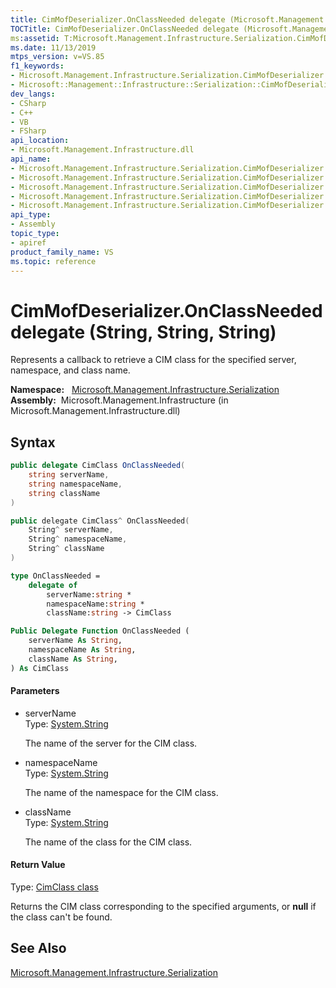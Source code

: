 ```yaml
---
title: CimMofDeserializer.OnClassNeeded delegate (Microsoft.Management.Infrastructure.Serialization)
TOCTitle: CimMofDeserializer.OnClassNeeded delegate (Microsoft.Management.Infrastructure.Serialization)
ms:assetid: T:Microsoft.Management.Infrastructure.Serialization.CimMofDeserializer.OnClassNeeded
ms.date: 11/13/2019
mtps_version: v=VS.85
f1_keywords:
- Microsoft.Management.Infrastructure.Serialization.CimMofDeserializer.OnClassNeeded
- Microsoft::Management::Infrastructure::Serialization::CimMofDeserializer::OnClassNeeded
dev_langs:
- CSharp
- C++
- VB
- FSharp
api_location:
- Microsoft.Management.Infrastructure.dll
api_name:
- Microsoft.Management.Infrastructure.Serialization.CimMofDeserializer.OnClassNeeded
- Microsoft.Management.Infrastructure.Serialization.CimMofDeserializer.OnClassNeeded..ctor
- Microsoft.Management.Infrastructure.Serialization.CimMofDeserializer.OnClassNeeded.BeginInvoke
- Microsoft.Management.Infrastructure.Serialization.CimMofDeserializer.OnClassNeeded.Invoke
- Microsoft.Management.Infrastructure.Serialization.CimMofDeserializer.OnClassNeeded.EndInvoke
api_type:
- Assembly
topic_type:
- apiref
product_family_name: VS
ms.topic: reference
---
```


# CimMofDeserializer.OnClassNeeded delegate (String, String, String)

Represents a callback to retrieve a CIM class for the specified server, namespace, and class name.

**Namespace:**   [Microsoft.Management.Infrastructure.Serialization](hh832966\(v=vs.85\).md)  
**Assembly:**  Microsoft.Management.Infrastructure (in Microsoft.Management.Infrastructure.dll)  

## Syntax

``` csharp
public delegate CimClass OnClassNeeded(
    string serverName,
    string namespaceName,
    string className
)
```

``` c++
public delegate CimClass^ OnClassNeeded(
    String^ serverName,
    String^ namespaceName,
    String^ className
)
```

``` fsharp
type OnClassNeeded = 
    delegate of 
        serverName:string *
        namespaceName:string *
        className:string -> CimClass
```

``` vb
Public Delegate Function OnClassNeeded (
    serverName As String,
    namespaceName As String,
    className As String,
) As CimClass
```

#### Parameters

  - serverName  
    Type: [System.String](/dotnet/api/system.string?view=netframework-4.8)
    
    The name of the server for the CIM class.

<!-- end list -->

  - namespaceName  
    Type: [System.String](/dotnet/api/system.string?view=netframework-4.8)
    
    The name of the namespace for the CIM class.

<!-- end list -->

  - className  
    Type: [System.String](/dotnet/api/system.string?view=netframework-4.8)
    
    The name of the class for the CIM class.

#### Return Value

Type: [CimClass class](hh832269\(v=vs.85\).md)

Returns the CIM class corresponding to the specified arguments, or **null** if the class can't be found.

## See Also

[Microsoft.Management.Infrastructure.Serialization](hh832966\(v=vs.85\).md)